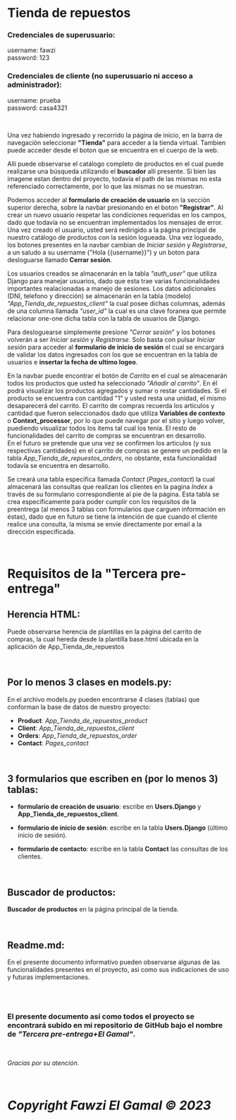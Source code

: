# Tienda de repuestos

### Credenciales de superusuario:
username: fawzi  
password: 123

### Credenciales de cliente (no superusuario ni acceso a administrador):
username: prueba  
password: casa4321

<br>

Una vez habiendo ingresado y recorrido la página de inicio, en la barra de navegación seleccionar **"Tienda"** para acceder a la tienda virtual. Tambien puede acceder desde el boton que se encuentra en el cuerpo de la web.

Allí puede observarse el catálogo completo de productos en el cual puede realizarse una búsqueda utilizando el **buscador** allí presente. Si bien las imagene estan dentro del proyecto, todavía el path de las mismas no esta referenciado correctamente, por lo que las mismas no se muestran.

Podemos acceder al **formulario de creación de usuario** en la sección superior derecha, sobre la navbar presionando en el boton **"Registrar"**. Al crear un nuevo usuario respetar las condiciones requeridas en los campos, dado que todavía no se encuentran implementados los mensajes de error.  
Una vez creado el usuario, usted será redirigido a la página principal de nuestro catálogo de productos con la sesión logueada. Una vez logueado, los botones presentes en la navbar cambian de *Iniciar sesión* y *Registrarse*, a un saludo a su username ("Hola {{username}}") y un boton para desloguarse llamado **Cerrar sesión**.

Los usuarios creados se almacenarán en la tabla *"auth_user"* que utiliza Django para manejar usuarios, dado que esta trae varias funcionalidades importantes realacionadas a manejo de sesiones. Los datos adicionales (DNI, telefono y dirección) se almacenarán en la tabla (modelo) *"App_Tienda_de_repuestos_client"* la cual posee dichas columnas, además de una columna llamada *"user_id"* la cual es una clave foranea que permite relacionar one-one dicha tabla con la tabla de usuarios de Django.

Para desloguearse simplemente presione *"Cerrar sesión*" y los botones volverán a ser *Iniciar sesión* y *Registrarse*. Solo basta con pulsar *Iniciar sesión* para acceder al **formulario de inicio de sesión** el cual se encargará de validar los datos ingresados con los que se encuentran en la tabla de usuarios e **insertar la fecha de ultimo logeo**.


En la navbar puede encontrar el botón de *Carrito* en el cual se almacenarán todos los productos que usted ha seleccionado *"Añadir al carrito"*. En él podrá visualizar los productos agregados y sumar o restar cantidades. Si el producto se encuentra con cantidad "1" y usted resta una unidad, el mismo desaparecerá del carrito. El carrito de compras recuerda los articulos y cantidad que fueron seleccionados dado que utiliza **Variables de contexto** o **Context_processor**, por lo que puede navegar por el sitio y luego volver, puediendo visualizar todos los items tal cual los tenía. 
El resto de funcionalidades del carrito de compras se encuentran en desarrollo.  
En el futuro se pretende que una vez se confirmen los articulos (y sus respectivas cantidades) en el carrito de compras se genere un pedido en la tabla *App_Tienda_de_repuestos_orders*, no obstante, esta funcionalidad todavía se encuentra en desarrollo.

Se creará una tabla especifica llamada *Contact* (*Pages_contact*) la cual almacenará las consultas que realizan los clientes en la pagina *Index* a través de su formulario correspondiente al pie de la página. Esta tabla se crea especificamente para poder cumplir con los requisitos de la preentrega (al menos 3 tablas con formularios que carguen información en éstas), dado que en futuro se tiene la intención de que cuando el cliente realice una consulta, la misma se envíe directamente por email a la dirección especificada.

<br>

# Requisitos de la "Tercera pre-entrega"

## Herencia HTML:

Puede observarse herencia de plantillas en la página del carrito de compras, la cual hereda desde la plantilla base.html ubicada en la aplicación de App_Tienda_de_repuestos

<br>

## Por lo menos 3 clases en models.py:
En el archivo models.py pueden encontrarse 4 clases (tablas) que conforman la base de datos de nuestro proyecto:
* **Product**: *App_Tienda_de_repuestos_product*
* **Client**: *App_Tienda_de_repuestos_client*
* **Orders**: *App_Tienda_de_repuestos_order*
* **Contact**: *Pages_contact*

<br>

## 3 formularios que escriben en (por lo menos 3) tablas: 

* **formulario de creación de usuario**: escribe en **Users.Django** y **App_Tienda_de_repuestos_client**.

* **formulario de inicio de sesión**: escribe en la tabla **Users.Django** (último inicio de sesión).

* **formulario de contacto**: escribe en la tabla **Contact** las consultas de los clientes.

<br>

## Buscador de productos:
**Buscador de productos** en la página principal de la tienda.

<br>

## Readme.md:
En el presente documento informativo pueden observarse algunas de las funcionalidades presentes en el proyecto, asi como sus indicaciones de uso y futuras implementaciones.

<br>
<br>

### El presente documento así como todos el proyecto se encontrará subido en mi repositorio de GitHub bajo el nombre de *"Tercera pre-entrega+El Gamal"*.

<br>

*Gracias por su atención.*

<br>

# *Copyright Fawzi El Gamal © 2023*


